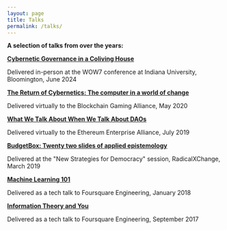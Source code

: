 ```yaml
---
layout: page
title: Talks
permalink: /talks/
---
```


**A selection of talks from over the years:**

[**Cybernetic Governance in a Coliving House**](https://docs.google.com/presentation/d/1wVkrGnqsFK0giQ2rLlYnySwLrtw9ogf2TxcipMdy0D4/edit?usp=sharing)

Delivered in-person at the WOW7 conference at Indiana University, Bloomington, June 2024

[**The Return of Cybernetics: The computer in a world of change**]({{site.baseurl}}/talks/cybernetics-slides.pdf)

Delivered virtually to the Blockchain Gaming Alliance, May 2020

[**What We Talk About When We Talk About DAOs**]({{site.baseurl}}/talks/dao-slides.pdf)

Delivered virtually to the Ethereum Enterprise Alliance, July 2019

[**BudgetBox: Twenty two slides of applied epistemology**]({{site.baseurl}}/talks/budgetbox-slides.pdf)

Delivered at the "New Strategies for Democracy" session, RadicalXChange, March 2019

[**Machine Learning 101**]({{site.baseurl}}/talks/ml-101-slides.pdf)

Delivered as a tech talk to Foursquare Engineering, January 2018

[**Information Theory and You**]({{site.baseurl}}/talks/info-theory-slides.pdf)

Delivered as a tech talk to Foursquare Engineering, September 2017
